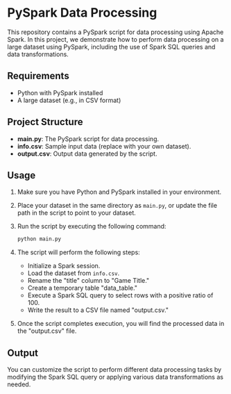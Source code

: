 # PySpark Data Processing

This repository contains a PySpark script for data processing using Apache Spark. In this project, we demonstrate how to perform data processing on a large dataset using PySpark, including the use of Spark SQL queries and data transformations.

## Requirements

- Python with PySpark installed
- A large dataset (e.g., in CSV format)

## Project Structure

- **main.py**: The PySpark script for data processing.
- **info.csv**: Sample input data (replace with your own dataset).
- **output.csv**: Output data generated by the script.

## Usage

1. Make sure you have Python and PySpark installed in your environment.

2. Place your dataset in the same directory as `main.py`, or update the file path in the script to point to your dataset.

3. Run the script by executing the following command:

   ```bash
   python main.py
   ```

4. The script will perform the following steps:
   - Initialize a Spark session.
   - Load the dataset from `info.csv`.
   - Rename the "title" column to "Game Title."
   - Create a temporary table "data_table."
   - Execute a Spark SQL query to select rows with a positive ratio of 100.
   - Write the result to a CSV file named "output.csv."

5. Once the script completes execution, you will find the processed data in the "output.csv" file.

## Output

You can customize the script to perform different data processing tasks by modifying the Spark SQL query or applying various data transformations as needed.
